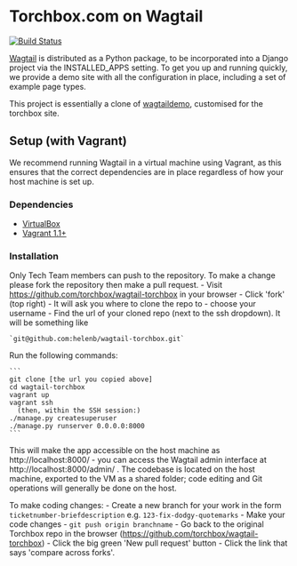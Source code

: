 Torchbox.com on Wagtail
=======================

[![Build Status](http://ci.torchbox.com/api/badges/torchbox/wagtail-torchbox/status.svg)](http://ci.torchbox.com/torchbox/wagtail-torchbox)

[Wagtail](http://wagtail.io) is distributed as a Python package, to be incorporated into a Django project via the INSTALLED_APPS setting. To get you up and running quickly, we provide a demo site with all the configuration in place, including a set of example page types.

This project is essentially a clone of [wagtaildemo](http://github.com/torchbox/wagtaildemo), customised for the torchbox site.

Setup (with Vagrant)
-----

We recommend running Wagtail in a virtual machine using Vagrant, as this ensures that the correct dependencies are in place regardless of how your host machine is set up.

### Dependencies
* [VirtualBox](https://www.virtualbox.org/)
* [Vagrant 1.1+](http://www.vagrantup.com)

### Installation

Only Tech Team members can push to the repository. To make a change please fork the repository then make a pull request.
    - Visit https://github.com/torchbox/wagtail-torchbox in your browser
    - Click 'fork' (top right)
    - It will ask you where to clone the repo to - choose your username
    - Find the url of your cloned repo (next to the ssh dropdown). It will be something like

    `git@github.com:helenb/wagtail-torchbox.git`

Run the following commands:
	
    ```
    git clone [the url you copied above]
    cd wagtail-torchbox
    vagrant up
    vagrant ssh
      (then, within the SSH session:)
    ./manage.py createsuperuser
    ./manage.py runserver 0.0.0.0:8000
    ```

This will make the app accessible on the host machine as http://localhost:8000/ - you can access the Wagtail admin interface at http://localhost:8000/admin/ . The codebase is located on the host
machine, exported to the VM as a shared folder; code editing and Git operations will generally be done on the host.

To make coding changes:
    - Create a new branch for your work in the form `ticketnumber-briefdescription` e.g. `123-fix-dodgy-quotemarks`
    - Make your code changes
    - `git push origin branchname`
    - Go back to the original Torchbox repo in the browser (https://github.com/torchbox/wagtail-torchbox)
    - Click the big green 'New pull request' button
    - Click the link that says 'compare across forks'.


